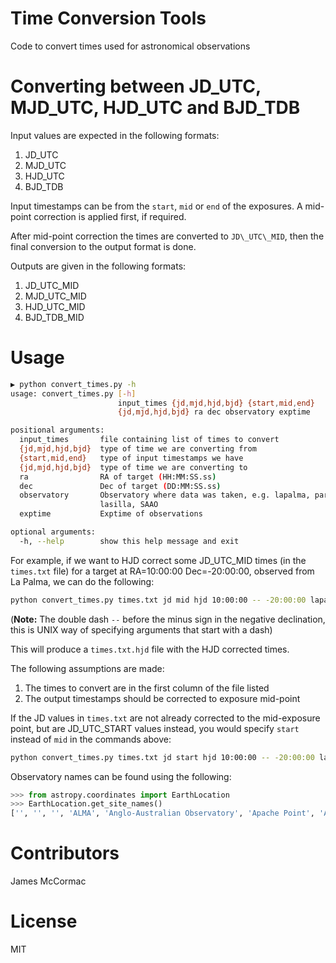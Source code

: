 # Time Conversion Tools

Code to convert times used for astronomical observations

# Converting between JD_UTC, MJD_UTC, HJD_UTC and BJD\_TDB

Input values are expected in the following formats:

   1. JD\_UTC
   1. MJD\_UTC
   1. HJD\_UTC
   1. BJD\_TDB

Input timestamps can be from the ```start```, ```mid``` or ```end``` of the exposures.
A mid-point correction is applied first, if required.

After mid-point correction the times are converted to ```JD\_UTC\_MID```, then the final
conversion to the output format is done.

Outputs are given in the following formats:

   1. JD\_UTC\_MID
   1. MJD\_UTC\_MID
   1. HJD\_UTC\_MID
   1. BJD\_TDB\_MID


# Usage

```sh
▶ python convert_times.py -h
usage: convert_times.py [-h]
                        input_times {jd,mjd,hjd,bjd} {start,mid,end}
                        {jd,mjd,hjd,bjd} ra dec observatory exptime

positional arguments:
  input_times       file containing list of times to convert
  {jd,mjd,hjd,bjd}  type of time we are converting from
  {start,mid,end}   type of input timestamps we have
  {jd,mjd,hjd,bjd}  type of time we are converting to
  ra                RA of target (HH:MM:SS.ss)
  dec               Dec of target (DD:MM:SS.ss)
  observatory       Observatory where data was taken, e.g. lapalma, paranal
                    lasilla, SAAO
  exptime           Exptime of observations

optional arguments:
  -h, --help        show this help message and exit
```

For example, if we want to HJD correct some JD\_UTC\_MID times (in the ```times.txt``` file)
for a target at RA=10:00:00 Dec=-20:00:00, observed from La Palma,  we can do the
following:

```sh
python convert_times.py times.txt jd mid hjd 10:00:00 -- -20:00:00 lapalma 60
```

(**Note:** The double dash ```--``` before the minus sign in the negative declination, this is
UNIX way of specifying arguments that start with a dash)

This will produce a ```times.txt.hjd``` file with the HJD corrected times.

The following assumptions are made:

   1. The times to convert are in the first column of the file listed
   1. The output timestamps should be corrected to exposure mid-point

If the JD values in ```times.txt``` are not already corrected to the mid-exposure point,
but are JD\_UTC\_START values instead, you would specify ```start``` instead of ```mid```
in the commands above:

```sh
python convert_times.py times.txt jd start hjd 10:00:00 -- -20:00:00 lapalma 60
```

Observatory names can be found using the following:

```python
>>> from astropy.coordinates import EarthLocation
>>> EarthLocation.get_site_names()
['', '', '', 'ALMA', 'Anglo-Australian Observatory', 'Apache Point', 'Apache Point Observatory', 'Atacama Large Millimeter Array', 'BAO', 'Beijing XingLong Observatory', 'Black Moshannon Observatory', 'CHARA', 'Canada-France-Hawaii Telescope', 'Catalina Observatory', 'Cerro Pachon', 'Cerro Paranal', 'Cerro Tololo', 'Cerro Tololo Interamerican Observatory', 'DCT', 'Discovery Channel Telescope', 'Dominion Astrophysical Observatory', 'Gemini South', 'Hale Telescope', 'Haleakala Observatories', 'Happy Jack', 'Jansky Very Large Array', 'Keck Observatory', 'Kitt Peak', 'Kitt Peak National Observatory', 'La Silla Observatory', 'Large Binocular Telescope', 'Las Campanas Observatory', 'Lick Observatory', 'Lowell Observatory', 'Manastash Ridge Observatory', 'McDonald Observatory', 'Medicina', 'Medicina Dish', 'Michigan-Dartmouth-MIT Observatory', 'Mount Graham International Observatory', 'Mt Graham', 'Mt. Ekar 182 cm. Telescope', 'Mt. Stromlo Observatory', 'Multiple Mirror Telescope', 'NOV', 'National Observatory of Venezuela', 'Noto', 'Observatorio Astronomico Nacional, San Pedro Martir', 'Observatorio Astronomico Nacional, Tonantzintla', 'Palomar', 'Paranal Observatory', 'Roque de los Muchachos', 'SAAO', 'SALT', 'SRT', 'Siding Spring Observatory', 'Southern African Large Telescope', 'Subaru', 'Subaru Telescope', 'Sutherland', 'Vainu Bappu Observatory', 'Very Large Array', 'W. M. Keck Observatory', 'Whipple', 'Whipple Observatory', 'aao', 'alma', 'apo', 'bmo', 'cfht', 'ctio', 'dao', 'dct', 'ekar', 'example_site', 'flwo', 'gemini_north', 'gemini_south', 'gemn', 'gems', 'greenwich', 'haleakala', 'irtf', 'keck', 'kpno', 'lapalma', 'lasilla', 'lbt', 'lco', 'lick', 'lowell', 'mcdonald', 'mdm', 'medicina', 'mmt', 'mro', 'mso', 'mtbigelow', 'mwo', 'noto', 'ohp', 'paranal', 'salt', 'sirene', 'spm', 'srt', 'sso', 'tona', 'vbo', 'vla']
```

# Contributors

James McCormac

# License

MIT
